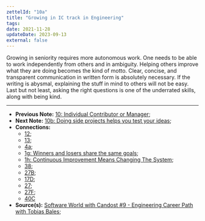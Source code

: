```yaml
---
zettelId: "10a"
title: "Growing in IC track in Engineering"
tags:
date: 2021-11-28
updateDate: 2023-09-13
external: false
---
```


Growing in seniority requires more autonomous work. One needs to be able to work independently from others and in ambiguity. Helping others improve what they are doing becomes the kind of motto. Clear, concise, and transparent communication in written form is absolutely necessary. If the writing is abysmal, explaining the stuff in mind to others will not be easy. Last but not least, asking the right questions is one of the underrated skills, along with being kind.

---

- **Previous Note:** [10: Individual Contributor or Manager](/notes/10/);
- **Next Note:** [10b: Doing side projects helps you test your ideas](/notes/10b/);
- **Connections:**
  - [12](/notes/12/);
  - [13](/notes/13/);
  - [4a](/notes/4a/);
  - [1g: Winners and losers share the same goals](/notes/1g/);
  - [1h: Continuous Improvement Means Changing The System](/notes/1h/);
  - [38](/notes/38/);
  - [27B](/notes/27b/);
  - [17D](/notes/17d/);
  - [27](/notes/27/);
  - [27F](/notes/27f/);
  - [40C](/notes/40c/)
- **Source(s):** [Software World with Candost #9 - Engineering Career Path with Tobias Bales](/podcast/9-engineering-career-path/);
